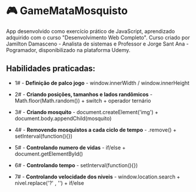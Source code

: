 # :video_game: GameMataMosquisto

App desenvolvido como exercício prático de JavaScript, aprendizado adquirido com o curso "Desenvolvimento Web Completo". Curso criado por Jamilton Damasceno - Analista de sistemas e Professor e Jorge Sant Ana - Pogramador, disponibilizado na plataforma Udemy.

## Habilidades praticadas:

* 1# - **Definição de palco jogo** - window.innerWidth / window.innerHeight 

* 2# - **Criando posições, tamanhos e lados randômicos** - Math.floor(Math.random()) + switch + operador ternário

* 3# - **Criando mosquito** - document.createElement('img') + document.body.appendChild(mosquito)

* 4# - **Removendo mosquistos a cada ciclo de tempo** - .remove() + setInterval(function(){})

* 5# - **Controlando numero de vidas** - if/else + document.getElementById()

* 6# - **Controlando tempo** - setInterval(function(){})

* 7# - **Controlando velocidade dos niveis** - window.location.search + nivel.replace('?' , '') + if/else
